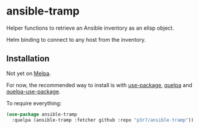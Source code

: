 # ansible-tramp

Helper functions to retrieve an Ansible inventory as an elisp object.

Helm binding to connect to any host from the inventory.


## Installation

Not yet on [Melpa](https://melpa.org/).

For now, the recommended way to install is with [use-package](https://github.com/jwiegley/use-package), [quelpa](https://github.com/quelpa/quelpa) and [quelpa-use-package](https://github.com/quelpa/quelpa-use-package).

To require everything:

```el
(use-package ansible-tramp
  :quelpa (ansible-tramp :fetcher github :repo "p3r7/ansible-tramp"))
```
